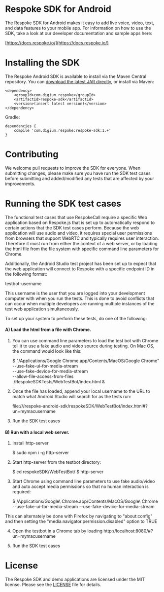 Respoke SDK for Android
=======================

The Respoke SDK for Android makes it easy to add live voice, video, text, and data features to your mobile app. For information on how to use the SDK, take a look at our developer documentation and sample apps here:

[https://docs.respoke.io/](https://docs.respoke.io/)

Installing the SDK
=============

The Respoke Android SDK is available to install via the Maven Central repository.
You can [download the latest JAR directly](https://search.maven.org/remote_content?g=com.digium.respoke&a=respoke-sdk&v=LATEST), or install via Maven:

```
<dependency>
    <groupId>com.digium.respoke</groupId>
    <artifactId>respoke-sdk</artifactId>
    <version>(insert latest version)</version>
</dependency>
```

Gradle:

```
dependencies {
    compile 'com.digium.respoke:respoke-sdk:1.+'
}
```

Contributing
============

We welcome pull requests to improve the SDK for everyone. When submitting changes, please make sure you have run the SDK test cases before submitting and added/modified any tests that are affected by your improvements.

Running the SDK test cases
==========================

The functional test cases that use RespokeCall require a specific Web application based on Respoke.js that is set up to automatically respond to certain actions that the SDK test cases perform. Because the web application will use audio and video, it requires special user permissions from browsers that support WebRTC and typically requires user interaction. Therefore it must run from either the context of a web server, or by loading the html file from the file system with specific command line parameters for Chrome. 

Additionally, the Android Studio test project has been set up to expect that the web application will connect to Respoke with a specific endpoint ID in the following format:

testbot-username

This username is the user that you are logged into your development computer with when you run the tests. This is done to avoid conflicts that can occur when multiple developers are running multiple instances of the test web application simultaneously. 

To set up your system to perform these tests, do one of the following:

#### A) Load the html from a file with Chrome.


1) You can use command line parameters to load the test bot with Chrome tell it to use a fake audio and video source during testing. On Mac OS, the command would look like this:

    $ "/Applications/Google Chrome.app/Contents/MacOS/Google Chrome" \
    --use-fake-ui-for-media-stream \
    --use-fake-device-for-media-stream \
    --allow-file-access-from-files \
    ./RespokeSDKTests/WebTestBot/index.html &

2) Once the file has loaded, append your local username to the URL to match what Android Studio will search for as the tests run:

    file:///respoke-android-sdk/respokeSDK/WebTestBot/index.html#?un=mymacusername

3) Run the SDK test cases



#### B) Run with a local web server.


1) Install http-server

    $ sudo npm i -g http-server

2) Start http-server from the testbot directory:

    $ cd respokeSDK/WebTestBot/
    $ http-server

3) Start Chrome using command line parameters to use fake audio/video and auto accept media permissions so that no human interaction is required:

    $ /Applications/Google\ Chrome.app/Contents/MacOS/Google\ Chrome --use-fake-ui-for-media-stream --use-fake-device-for-media-stream

This can alternately be done with Firefox by navigating to "about:config" and then setting the "media.navigator.permission.disabled" option to TRUE

4) Open the testbot in a Chrome tab by loading http://localhost:8080/#?un=mymacusername

5) Run the SDK test cases



License
=======

The Respoke SDK and demo applications are licensed under the MIT license. Please see the [LICENSE](LICENSE) file for details.
